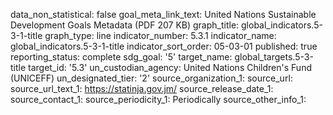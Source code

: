 data_non_statistical: false
goal_meta_link_text: United Nations Sustainable Development Goals Metadata (PDF 207
  KB)
graph_title: global_indicators.5-3-1-title
graph_type: line
indicator_number: 5.3.1
indicator_name: global_indicators.5-3-1-title
indicator_sort_order: 05-03-01
published: true
reporting_status: complete
sdg_goal: '5'
target_name: global_targets.5-3-title
target_id: '5.3'
un_custodian_agency: United Nations Children's Fund (UNICEFF)
un_designated_tier: '2'
source_organization_1: 
source_url: 
source_url_text_1: https://statinja.gov.jm/
source_release_date_1: 
source_contact_1: 
source_periodicity_1: Periodically
source_other_info_1: 
